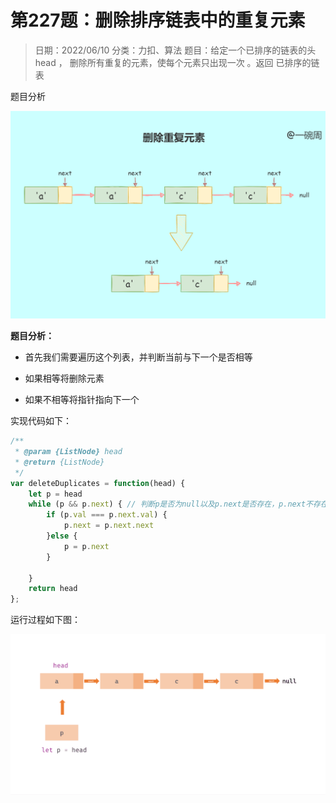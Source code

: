 # 第227题：删除排序链表中的重复元素

> 日期：2022/06/10
> 分类：力扣、算法
> 题目：给定一个已排序的链表的头 head ， 删除所有重复的元素，使每个元素只出现一次 。返回 已排序的链表&#x20;

题目分析

![](image/83题目描述.drawio_80LwFPJJ9m.png)

**题目分析：**

*   首先我们需要遍历这个列表，并判断当前与下一个是否相等

*   如果相等将删除元素

*   如果不相等将指针指向下一个

实现代码如下：

```javascript
/**
 * @param {ListNode} head
 * @return {ListNode}
 */
var deleteDuplicates = function(head) {
    let p = head
    while (p && p.next) { // 判断p是否为null以及p.next是否存在，p.next不存在说明他是最后一个节点
        if (p.val === p.next.val) {
            p.next = p.next.next
        }else {
            p = p.next
        }
        
    }
    return head
};
```

运行过程如下图：

![](image/力扣83解法_t3spyNbIGa.gif)

